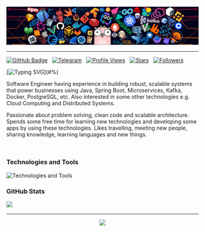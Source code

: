 <a href="#!"><img src='Assets/header_01.png' alt="header"></img></a>
<hr/>

[![GitHub Badge](https://img.shields.io/badge/GitHub-100000?style=flat&logo=github&logoColor=white)](https://github.com/rustamscode)&nbsp;&nbsp;
[![Telegram](https://img.shields.io/badge/-telegram-red?color=blue&logo=telegram&logoColor=white)](https://t.me/agagylrustamov)&nbsp;&nbsp;
[![Profile Views](https://komarev.com/ghpvc/?username=rustamscode&style=flat&color=green&label=Profile+views)](#/)&nbsp;&nbsp;
[![Stars](https://custom-icon-badges.herokuapp.com/github/stars/rustamscode?color=55960c&labelColor=488207&style=social&logo=star&logoColor=black&label=Stars)](https://github.com/rustamscode?tab=repositories&sort=stargazers)&nbsp;&nbsp;
[![Followers](https://custom-icon-badges.herokuapp.com/github/followers/rustamscode?color=236ad3&labelColor=1155ba&style=social&logo=github&logoColor=black&label=Follow)](https://github.com/rustamscode?tab=followers)&nbsp;&nbsp;

[![Typing SVG](https://readme-typing-svg.herokuapp.com?font=comfortaa&size=25&duration=2000&color=EF8236&center=false&vCenter=true&height=40&lines=Hello+world!;¡Hola+mundo!;Hallo+wereld!;Hallo+welt!;Tere+maailm!;Merhaba+dünya!;Zdravo+svijete!;Привіт+світ!;Ciao+mondo!;नमस्ते+दुनिया!;Bonjour+monde!;Helló+világ!;Γειά+σου+κόσμε!;Hei+maailma!;こんにちは世界！;Witaj+świecie!;Hej+världen!)](#%)

Software Engineer having experience in building robust, scalable systems that power businesses using Java, Spring Boot, Microservices, Kafka, Docker, PostgreSQL, etc. Also interested in some other technologies e.g. Cloud Computing and Distributed Systems.

Passionate about problem solving, clean code and scalable architecture. Spends some free time for learning new technologies and developing some apps by using these technologies. Likes travelling, meeting new people, sharing knowledge, learning languages and new things.

<br/>

### Technologies and Tools
![Technologies and Tools](https://go-skill-icons.vercel.app/api/icons?i=java,kotlin,spring,hibernate,kafka,redis,cassandra,git,github,gitlab,bitbucket,docker,openshift,kubernetes,jenkins,grafana,junit,swagger,postgres,mysql,mongo,gradle,maven,tomcat,idea,vscode,postman,insomnia,&perline=14&theme=dark)
<br/>

### GitHub Stats
<a href="#?"><img height="auto" width="443px" src ="https://github-readme-stats.vercel.app/api?username=yildizmy&count_private=true&theme=slateorange&show_icons=true&hide_border=false&hide=&bg_color=2A2A2A&include_all_commits=true"></a>

<hr>
<p style="text-align:center">
  <a href="#*"><img src="https://capsule-render.vercel.app/api?type=waving&color=gradient&customColorList=2&height=110&&section=footer&animation=twinkling"/></a>
</p>

